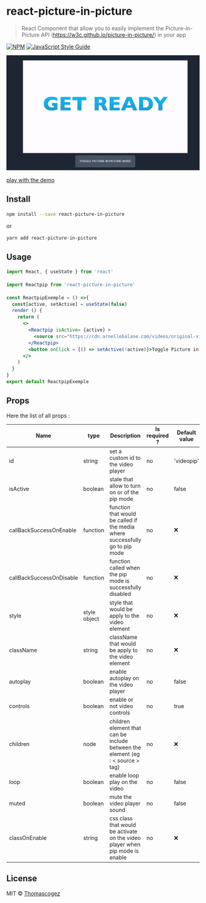 # react-picture-in-picture

> React Component that allow you to easily implement the Picture-in-Picture API (https://w3c.github.io/picture-in-picture/) in your app

[![NPM](https://img.shields.io/npm/v/react-picture-in-picture.svg)](https://www.npmjs.com/package/react-picture-in-picture) [![JavaScript Style Guide](https://img.shields.io/badge/code_style-standard-brightgreen.svg)](https://standardjs.com)

![alt text](demo.gif)

[play with the demo](https://thomascogez.github.io/react-picture-in-picture)

## Install

```bash
npm install --save react-picture-in-picture
```
or
```bash
yarn add react-picture-in-picture
```

## Usage

```jsx
import React, { useState } from 'react'

import Reactpip from 'react-picture-in-picture'

const ReactpipExemple = () =>{
  const[active, setActive] = useState(false)
  render () {
    return (
      <>
        <Reactpip isActive= {active} >
          <source src="https://cdn.arnellebalane.com/videos/original-video.mp4"/>
        </Reactpip>
        <button onClick = {() => setActive(!active)}>Toggle Picture in Picture</button>
      </>
    )
  }
}
export default ReactpipExemple
```

## Props

Here the list of all props :

| Name                     | type         | Description                                                  | Is required ? | Default value |
| ------------------------ | ------------ | ------------------------------------------------------------ | ------------- | ------------- |
| id                       | string       | set a custom id to the video player                          | no            | 'videopip'    |
| isActive                 | boolean      | state that allow to turn on or of the pip mode               | no            | false         |
| callBackSuccessOnEnable  | function     | function that would be called if the media where successfully go to pip mode | no            | :x:           |
| callBackSuccessOnDisable | function     | function called when the pip mode is successfully disabled   | no            | :x:           |
| style                    | style object | style that would be apply to the video element               | no            | :x:           |
| className                | string       | className that would be apply to the video element           | no            | :x:           |
| autoplay                 | boolean      | enable autoplay on the video player                          | no            | false         |
| controls                 | boolean      | enable or not video controls                                 | no            | true          |
| children                 | node         | children element that can be include between the element (eg : < source > tag) | no            | :x:           |
| loop                     | boolean      | enable loop play on the video                                | no            | false         |
| muted                    | boolean      | mute the video player sound                                  | no            | false         |
| classOnEnable            | string       | css class that would be activate on the video player when pip mode is enable | no            | :x:           |



## License

MIT © [Thomascogez](https://github.com/Thomascogez)
